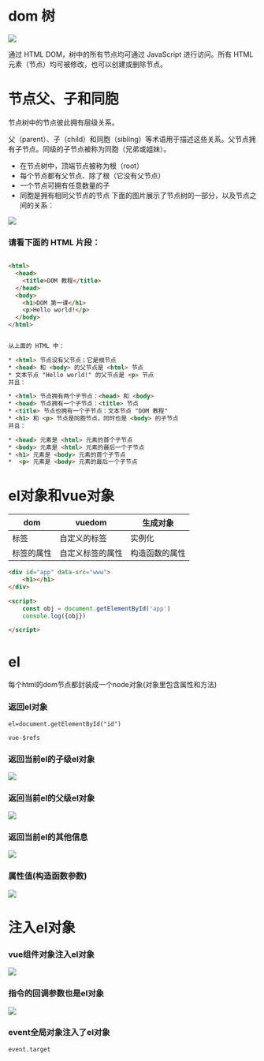 # dom 树
![](./1.gif)

通过 HTML DOM，树中的所有节点均可通过 JavaScript 进行访问。所有 HTML 元素（节点）均可被修改，也可以创建或删除节点。

# 节点父、子和同胞
节点树中的节点彼此拥有层级关系。

父（parent）、子（child）和同胞（sibling）等术语用于描述这些关系。父节点拥有子节点。同级的子节点被称为同胞（兄弟或姐妹）。

* 在节点树中，顶端节点被称为根（root）
* 每个节点都有父节点、除了根（它没有父节点）
* 一个节点可拥有任意数量的子
*  同胞是拥有相同父节点的节点
下面的图片展示了节点树的一部分，以及节点之间的关系：

![](./5.gif)


### 请看下面的 HTML 片段：

```html

<html>
  <head>
    <title>DOM 教程</title>
  </head>
  <body>
    <h1>DOM 第一课</h1>
    <p>Hello world!</p>
  </body>
</html>


从上面的 HTML 中：

* <html> 节点没有父节点；它是根节点
* <head> 和 <body> 的父节点是 <html> 节点
* 文本节点 "Hello world!" 的父节点是 <p> 节点
并且：

* <html> 节点拥有两个子节点：<head> 和 <body>
* <head> 节点拥有一个子节点：<title> 节点
* <title> 节点也拥有一个子节点：文本节点 "DOM 教程"
* <h1> 和 <p> 节点是同胞节点，同时也是 <body> 的子节点
并且：

* <head> 元素是 <html> 元素的首个子节点
* <body> 元素是 <html> 元素的最后一个子节点
* <h1> 元素是 <body> 元素的首个子节点
*  <p> 元素是 <body> 元素的最后一个子节点

```

# el对象和vue对象

dom    |vuedom   |  生成对象  
--------|-----------|---------
标签   |自定义的标签|实例化 
标签的属性 |自定义标签的属性|构造函数的属性   

```html
<div id="app" data-src="www">
    <h1></h1>
</div>

<script>
    const obj = document.getElementById('app')
    console.log({obj})

</script>

```


# el

 每个html的dom节点都封装成一个node对象(对象里包含属性和方法)



### 返回el对象

```
el=document.getElementById("id")

vue-$refs
```
### 返回当前el的子级el对象
![](./2.png)
### 返回当前el的父级el对象 
![](./3.png)


### 返回当前el的其他信息

![](./4.png)

### 属性值(构造函数参数)

![](./5.png)


# 注入el对象
### vue组件对象注入el对象

![](./img/2.png)




### 指令的回调参数也是el对象

![](./img/3.png)

### event全局对象注入了el对象

```
event.target

```
